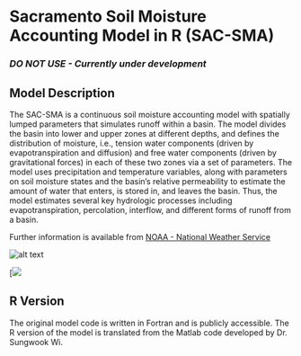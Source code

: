 

# Sacramento Soil Moisture Accounting Model in R (SAC-SMA)

### _DO NOT USE - Currently under development_


## Model Description

The SAC-SMA is a continuous soil moisture accounting model with spatially lumped 
parameters that simulates runoff within a basin. The model divides the basin into 
lower and upper zones at different depths, and defines the distribution of moisture, 
i.e., tension water components (driven by evapotranspiration and diffusion) and 
free water components (driven by gravitational forces) in each of these two zones 
via a set of parameters. The model uses precipitation and temperature variables, 
along with parameters on soil moisture states and the basin’s relative permeability 
to estimate the amount of water that enters, is stored in, and leaves the basin. 
Thus, the model estimates several key hydrologic processes including evapotranspiration, 
percolation, interflow, and different forms of runoff from a basin. 

Further information is available from [NOAA - National Weather Service](http://www.nws.noaa.gov/oh/hrl/nwsrfs/users_manual/part2/_pdf/23sacsma.pdf)

![alt text](http://www.appsolutelydigital.com/ModelPrimer/images/image79.jpeg "SAC-SMA m")

[![](http://www.appsolutelydigital.com/ModelPrimer/images/image79.jpeg)

## R Version

The original model code is written in Fortran and is publicly accessible. The R
version of the model is translated from the Matlab code developed by Dr. Sungwook Wi.
